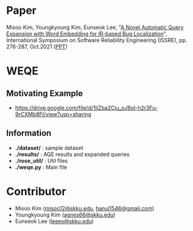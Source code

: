 # Paper
Misoo Kim, Youngkyoung Kim, Eunseok Lee, "[A Novel Automatic Query Expansion with Word Embedding for IR-based Bug Localization](https://www.google.com/url?q=https%3A%2F%2Fieeexplore.ieee.org%2Fdocument%2F9700273&sa=D&sntz=1&usg=AFQjCNGhKYs4YCGBCHUzZxZdNU3s32PP6A)", International Symposium on Software Reliability Engineering (ISSRE), pp. 276-287, Oct.2021 ([PPT](https://drive.google.com/file/d/1g__c_E4i3xNi0uFC5t9qZEr1GUrG4u0W/view?usp=sharing))

# WEQE

## Motivating Example
- https://drive.google.com/file/d/1IiZba2Cju_oJ8oI-h2r3Fu-9rCXMb8FI/view?usp=sharing

## Information
- **./dataset/** : sample dataset
- **./results/** : AQE results and expanded queries
- **./rose_util/** : Util files
- **./weqe.py** : Main file


# Contributor
  - Misoo Kim (misoo12@skku.edu, hanul1546@gmail.com)
  - Youngkyoung Kim (agnes66@skku.edu)
  - Eunseok Lee (leees@skku.edu)
